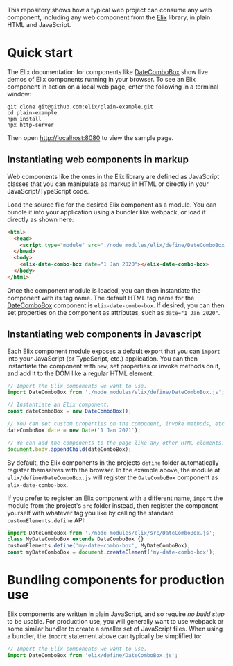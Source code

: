 <!--
If you update this file, also check to see whether to updates need to be reflected on the similar Getting Started page at http://component.kitchen/elix/getting_started.
-->


This repository shows how a typical web project can consume any web component, including any web component from the [Elix](https://component.kitchen/Elix) library, in plain HTML and JavaScript.


# Quick start

The Elix documentation for components like [DateComboBox](/elix/DateComboBox) show live demos of Elix components running in your browser. To see an Elix component in action on a local web page, enter the following in a terminal window:

```
git clone git@github.com:elix/plain-example.git
cd plain-example
npm install
npx http-server
```

Then open [http://localhost:8080](http://localhost:8080) to view the sample page.


## Instantiating web components in markup

Web components like the ones in the Elix library are defined as JavaScript classes that you can manipulate as markup in HTML or directly in your JavaScript/TypeScript code.

Load the source file for the desired Elix component as a module. You can bundle it into your application using a bundler like webpack, or load it directly as shown here:

```html
<html>
  <head>
    <script type="module" src="./node_modules/elix/define/DateComboBox.js"></script>
  </head>
  <body>
    <elix-date-combo-box date="1 Jan 2020"></elix-date-combo-box>
  </body>
</html>
```

Once the component module is loaded, you can then instantiate the component with its tag name. The default HTML tag name for the [DateComboBox](https://component.kitchen/elix/DateComboBox) component is `elix-date-combo-box`. If desired, you can then set properties on the component as attributes, such as `date="1 Jan 2020"`.


## Instantiating web components in Javascript

Each Elix component module exposes a default export that you can `import` into your JavaScript (or TypeScript, etc.) application. You can then instantiate the component with `new`, set properties or invoke methods on it, and add it to the DOM like a regular HTML element:

```js
// Import the Elix components we want to use.
import DateComboBox from './node_modules/elix/define/DateComboBox.js';

// Instantiate an Elix component.
const dateComboBox = new DateComboBox();

// You can set custom properties on the component, invoke methods, etc.
dateComboBox.date = new Date('1 Jan 2021');

// We can add the components to the page like any other HTML elements.
document.body.appendChild(dateComboBox);
```

By default, the Elix components in the projects `define` folder automatically register themselves with the browser. In the example above, the module at `elix/define/DateComboBox.js` will register the `DateComboBox` component as `elix-date-combo-box`.

If you prefer to register an Elix component with a different name, `import` the module from the project's `src` folder instead, then register the component yourself with whatever tag you like by calling the standard `customElements.define` API:

```js
import DateComboBox from './node_modules/elix/src/DateComboBox.js';
class MyDateComboBox extends DateComboBox {}
customElements.define('my-date-combo-box', MyDateComboBox);
const myDateComboBox = document.createElement('my-date-combo-box');
```


# Bundling components for production use

Elix components are written in plain JavaScript, and so require _no build step_ to be usable. For production use, you will generally want to use webpack or some similar bundler to create a smaller set of JavaScript files. When using a bundler, the `import` statement above can typically be simplified to:

```js
// Import the Elix components we want to use.
import DateComboBox from 'elix/define/DateComboBox.js';
```
